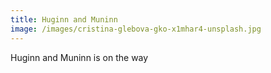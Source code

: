 ```yaml
---
title: Huginn and Muninn
image: /images/cristina-glebova-gko-x1mhar4-unsplash.jpg
---
```

Huginn and Muninn is on the way
